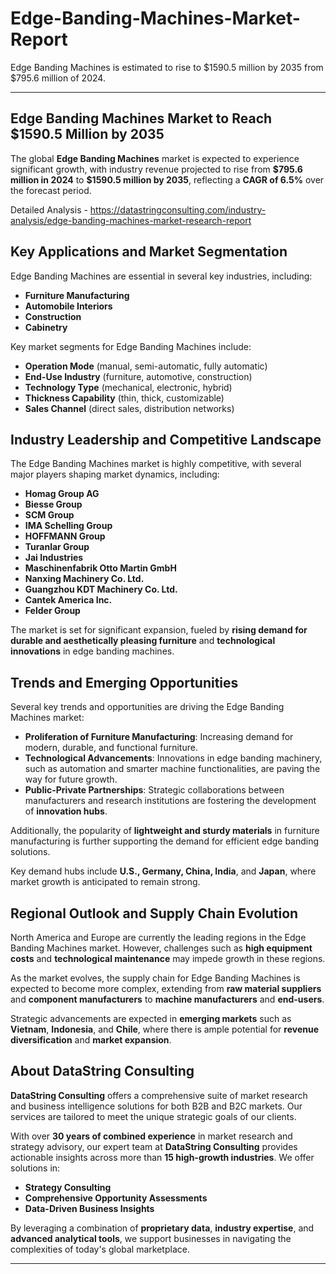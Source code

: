 # Edge-Banding-Machines-Market-Report
Edge Banding Machines is estimated to rise to $1590.5 million by 2035 from $795.6 million of 2024.

---

## **Edge Banding Machines Market to Reach \$1590.5 Million by 2035**

The global **Edge Banding Machines** market is expected to experience significant growth, with industry revenue projected to rise from **\$795.6 million in 2024** to **\$1590.5 million by 2035**, reflecting a **CAGR of 6.5%** over the forecast period.

Detailed Analysis - https://datastringconsulting.com/industry-analysis/edge-banding-machines-market-research-report

## **Key Applications and Market Segmentation**

Edge Banding Machines are essential in several key industries, including:

* **Furniture Manufacturing**
* **Automobile Interiors**
* **Construction**
* **Cabinetry**

Key market segments for Edge Banding Machines include:

* **Operation Mode** (manual, semi-automatic, fully automatic)
* **End-Use Industry** (furniture, automotive, construction)
* **Technology Type** (mechanical, electronic, hybrid)
* **Thickness Capability** (thin, thick, customizable)
* **Sales Channel** (direct sales, distribution networks)

## **Industry Leadership and Competitive Landscape**

The Edge Banding Machines market is highly competitive, with several major players shaping market dynamics, including:

* **Homag Group AG**
* **Biesse Group**
* **SCM Group**
* **IMA Schelling Group**
* **HOFFMANN Group**
* **Turanlar Group**
* **Jai Industries**
* **Maschinenfabrik Otto Martin GmbH**
* **Nanxing Machinery Co. Ltd.**
* **Guangzhou KDT Machinery Co. Ltd.**
* **Cantek America Inc.**
* **Felder Group**

The market is set for significant expansion, fueled by **rising demand for durable and aesthetically pleasing furniture** and **technological innovations** in edge banding machines.

## **Trends and Emerging Opportunities**

Several key trends and opportunities are driving the Edge Banding Machines market:

* **Proliferation of Furniture Manufacturing**: Increasing demand for modern, durable, and functional furniture.
* **Technological Advancements**: Innovations in edge banding machinery, such as automation and smarter machine functionalities, are paving the way for future growth.
* **Public-Private Partnerships**: Strategic collaborations between manufacturers and research institutions are fostering the development of **innovation hubs**.

Additionally, the popularity of **lightweight and sturdy materials** in furniture manufacturing is further supporting the demand for efficient edge banding solutions.

Key demand hubs include **U.S., Germany, China, India**, and **Japan**, where market growth is anticipated to remain strong.

## **Regional Outlook and Supply Chain Evolution**

North America and Europe are currently the leading regions in the Edge Banding Machines market. However, challenges such as **high equipment costs** and **technological maintenance** may impede growth in these regions.

As the market evolves, the supply chain for Edge Banding Machines is expected to become more complex, extending from **raw material suppliers** and **component manufacturers** to **machine manufacturers** and **end-users**.

Strategic advancements are expected in **emerging markets** such as **Vietnam**, **Indonesia**, and **Chile**, where there is ample potential for **revenue diversification** and **market expansion**.

## **About DataString Consulting**

**DataString Consulting** offers a comprehensive suite of market research and business intelligence solutions for both B2B and B2C markets. Our services are tailored to meet the unique strategic goals of our clients.

With over **30 years of combined experience** in market research and strategy advisory, our expert team at **DataString Consulting** provides actionable insights across more than **15 high-growth industries**. We offer solutions in:

* **Strategy Consulting**
* **Comprehensive Opportunity Assessments**
* **Data-Driven Business Insights**

By leveraging a combination of **proprietary data**, **industry expertise**, and **advanced analytical tools**, we support businesses in navigating the complexities of today's global marketplace.

---

